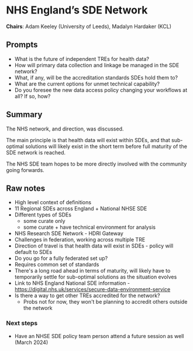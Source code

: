 # NHS England’s SDE Network

**Chairs**: Adam Keeley (University of Leeds), Madalyn Hardaker (KCL)

## Prompts

- What is the future of independent TREs for health data?
- How will primary data collection and linkage be managed in the SDE network?
- What, if any, will be the accreditation standards SDEs hold them to?
- What are the current options for unmet technical capability?
- Do you foresee the new data access policy changing your workflows at all? If so, how?

## Summary

The NHS network, and direction, was discussed.

The main principle is that health data will exist within SDEs, and that sub-optimal solutions will likely exist in the short term before full maturity of the SDE network is reached.

The NHS SDE team hopes to be more directly involved with the community going forwards.

## Raw notes

- High level context of definitions
- 11 Regional SDEs across England + National NHSE SDE
- Different types of SDEs
  - some curate only
  - some curate + have technical environment for analysis
- NHS Research SDE Network - HDRI Gateway
- Challenges in federation, working across multiple TRE
- Direction of travel is that health data will exist in SDEs - policy will default to SDEs
- Do you go for a fully federated set up?
- Requires common set of standards
- There's a long road ahead in terms of maturity, will likely have to temporarily settle for sub-optimal solutions as the situation evolves
- Link to NHS England National SDE information - https://digital.nhs.uk/services/secure-data-environment-service
- Is there a way to get other TREs accredited for the network?
  - Probs not for now, they won't be planning to accredit others outside the network

### Next steps

- Have an NHSE SDE policy team person attend a future session as well (March 2024)
